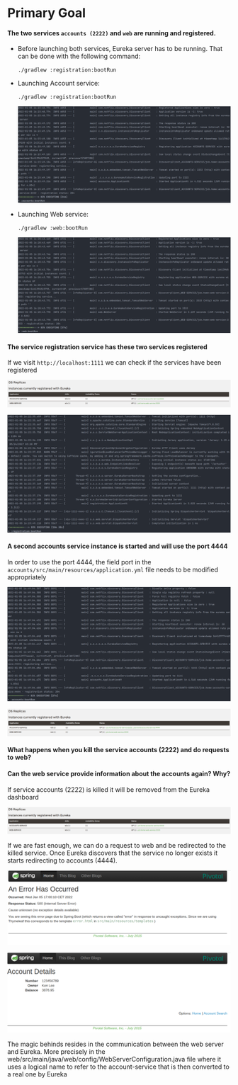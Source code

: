 # Primary Goal

#### The two services `accounts (2222)` and `web` are running and registered.


* Before launching both services, Eureka server has to be running. That can be done with the following command: 
  ```
  ./gradlew :registration:bootRun
  ```
* Launching Account service:
  ```
  ./gradlew :registration:bootRun
  ```
  ![](imgs/accounts.png)

* Launching Web service:
  ```
  ./gradlew :web:bootRun
  ```
  ![](imgs/web.png)

#### The service registration service has these two services registered 

If we visit `http://localhost:1111` we can check if the services have been registered

![](imgs/dashboard.png)

![](imgs/registration.png)

#### A second accounts service instance is started and will use the port 4444

In order to use the port 4444, the field port in the `accounts/src/main/resources/application.yml`
file needs to be modified appropriately  


![](imgs/second_accounts.png)

![](imgs/second_dashboard.png)

#### What happens when you kill the service accounts (2222) and do requests to web?
#### Can the web service provide information about the accounts again? Why?

If service accounts (2222) is killed it will be removed from the Eureka dashboard

![](imgs/third_dashboard.png)

If we are fast enough, we can do a request to web and be redirected to the killed service. Once Eureka discovers that 
the service no longer exists it starts redirecting to accounts (4444).

![](imgs/failed_request.png)

![](imgs/ok_request.png)

The magic behinds resides in the communication between the web server and Eureka. More precisely in the web/src/main/java/web/config/WebServerConfiguration.java 
file where it uses a logical name to refer to the account-service that is then converted to a real one by Eureka
